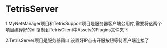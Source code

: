 # TetrisServer
1.MyNetManager项目和TetrisSupport项目是服务器客户端公用库,需要将这两个项目编译好的dll复制到TetrisClient中Assets的Plugins文件夹下

2.TetrisServer项目是服务器窗口,设置好IP点击开服按钮等待客户端连接了
